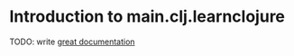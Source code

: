 # Introduction to main.clj.learnclojure

TODO: write [great documentation](http://jacobian.org/writing/what-to-write/)
